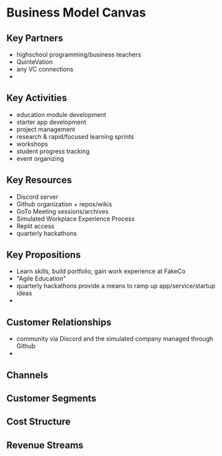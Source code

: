 # Business Model Canvas

## Key Partners
- highschool programming/business teachers
- QuinteVation
- any VC connections
-

## Key Activities
- education module development
- starter app development
- project management
- research & rapid/focused learning sprints
- workshops
- student progress tracking
- event organizing

## Key Resources
- Discord server
- Github organization + repos/wikis
- GoTo Meeting sessions/archives
- Simulated Workplace Experience Process
- Replit access
- quarterly hackathons

## Key Propositions
- Learn skills, build portfolio, gain work experience at FakeCo
- "Agile Education"
- quarterly hackathons provide a means to ramp up app/service/startup ideas
-

## Customer Relationships
- community via Discord and the simulated company managed through Github
-

## Channels

## Customer Segments

## Cost Structure

## Revenue Streams

